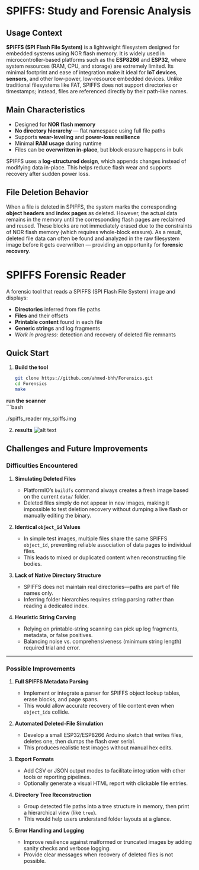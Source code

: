 # SPIFFS: Study and Forensic Analysis

## Usage Context

**SPIFFS (SPI Flash File System)** is a lightweight filesystem designed for embedded systems using NOR flash memory. It is widely used in microcontroller-based platforms such as the **ESP8266** and **ESP32**, where system resources (RAM, CPU, and storage) are extremely limited. Its minimal footprint and ease of integration make it ideal for **IoT devices**, **sensors**, and other low-power, low-resource embedded devices. Unlike traditional filesystems like FAT, SPIFFS does not support directories or timestamps; instead, files are referenced directly by their path-like names.

## Main Characteristics

- Designed for **NOR flash memory**
- **No directory hierarchy** — flat namespace using full file paths
- Supports **wear-leveling** and **power-loss resilience**
- Minimal **RAM usage** during runtime
- Files can be **overwritten in-place**, but block erasure happens in bulk

SPIFFS uses a **log-structured design**, which appends changes instead of modifying data in-place. This helps reduce flash wear and supports recovery after sudden power loss.

## File Deletion Behavior

When a file is deleted in SPIFFS, the system marks the corresponding **object headers** and **index pages** as deleted. However, the actual data remains in the memory until the corresponding flash pages are reclaimed and reused. These blocks are not immediately erased due to the constraints of NOR flash memory (which requires whole-block erasure). As a result, deleted file data can often be found and analyzed in the raw filesystem image before it gets overwritten — providing an opportunity for **forensic recovery**.

# SPIFFS Forensic Reader

A forensic tool that reads a SPIFFS (SPI Flash File System) image and displays:

- **Directories** inferred from file paths  
- **Files** and their offsets  
- **Printable content** found in each file  
- **Generic strings** and log fragments  
- _Work in progress:_ detection and recovery of deleted file remnants  

## Quick Start

1. **Build the tool**  
   ```bash
   git clone https://github.com/ahmed-bhh/Forensics.git
   cd Forensics
   make
 **run the scanner**  
    ```bash

./spiffs_reader my_spiffs.img

2. **results**
 ![alt text](image.png)

## Challenges and Future Improvements

### Difficulties Encountered

1. **Simulating Deleted Files**  
   - PlatformIO’s `buildfs` command always creates a fresh image based on the current `data/` folder.  
   - Deleted files simply do not appear in new images, making it impossible to test deletion recovery without dumping a live flash or manually editing the binary.

2. **Identical `object_id` Values**  
   - In simple test images, multiple files share the same SPIFFS `object_id`, preventing reliable association of data pages to individual files.  
   - This leads to mixed or duplicated content when reconstructing file bodies.

3. **Lack of Native Directory Structure**  
   - SPIFFS does not maintain real directories—paths are part of file names only.  
   - Inferring folder hierarchies requires string parsing rather than reading a dedicated index.

4. **Heuristic String Carving**  
   - Relying on printable‐string scanning can pick up log fragments, metadata, or false positives.  
   - Balancing noise vs. comprehensiveness (minimum string length) required trial and error.

---

### Possible Improvements

1. **Full SPIFFS Metadata Parsing**  
   - Implement or integrate a parser for SPIFFS object lookup tables, erase blocks, and page spans.  
   - This would allow accurate recovery of file content even when `object_id`s collide.

2. **Automated Deleted-File Simulation**  
   - Develop a small ESP32/ESP8266 Arduino sketch that writes files, deletes one, then dumps the flash over serial.  
   - This produces realistic test images without manual hex edits.

4. **Export Formats**  
   - Add CSV or JSON output modes to facilitate integration with other tools or reporting pipelines.  
   - Optionally generate a visual HTML report with clickable file entries.

5. **Directory Tree Reconstruction**  
   - Group detected file paths into a tree structure in memory, then print a hierarchical view (like `tree`).  
   - This would help users understand folder layouts at a glance.

6. **Error Handling and Logging**  
   - Improve resilience against malformed or truncated images by adding sanity checks and verbose logging.  
   - Provide clear messages when recovery of deleted files is not possible.



